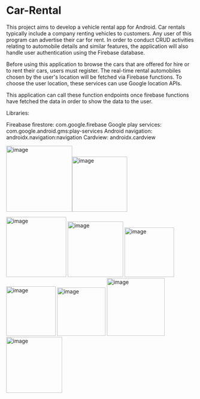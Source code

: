 # Car-Rental

This project aims to develop a vehicle rental app for Android. Car rentals typically include a company renting vehicles to customers. Any user of this program can advertise their car for rent. In order to conduct CRUD activities relating to automobile details and similar features, the application will also handle user authentication using the Firebase database.

Before using this application to browse the cars that are offered for hire or to rent their cars, users must register.
The real-time rental automobiles chosen by the user's location will be fetched via Firebase functions. To choose the user location, these services can use Google location APIs.

This application can call these function endpoints once firebase functions have fetched the data in order to show the data to the user.

Libraries:

Fireabase firestore: com.google.firebase
Google play services: com.google.android.gms:play-services
Android navigation: androidx.navigation:navigation
Cardview: androidx.cardview



<img width="176" alt="image" src="https://user-images.githubusercontent.com/37741814/216843422-93134495-16e2-44c2-bc75-c8553fb6fad5.png"><img width="147" alt="image" src="https://user-images.githubusercontent.com/37741814/216843490-480a85cb-fc72-49a3-810d-249cc6a52acf.png">

<img width="160" alt="image" src="https://user-images.githubusercontent.com/37741814/216843572-62f24096-e048-4ee3-91b7-0eb8f8381200.png">

<img width="148" alt="image" src="https://user-images.githubusercontent.com/37741814/216843626-d950666a-0e7d-4df4-9980-79100b6ac942.png">

<img width="132" alt="image" src="https://user-images.githubusercontent.com/37741814/216843699-b7d09a2c-c076-4174-bc83-874496b4acd4.png">

<img width="132" alt="image" src="https://user-images.githubusercontent.com/37741814/216843752-8d281739-e9ff-4c0c-b2d2-85ed9e9813ed.png">

<img width="129" alt="image" src="https://user-images.githubusercontent.com/37741814/216843845-2a09a179-5bc6-46a1-9f39-f9524c88aa3a.png">


<img width="154" alt="image" src="https://user-images.githubusercontent.com/37741814/216843900-abe27936-0fd6-4ad3-b16e-fedde3b2f161.png">


<img width="149" alt="image" src="https://user-images.githubusercontent.com/37741814/216843984-57814f0a-3698-4f50-9705-a3dde94efc9d.png">

